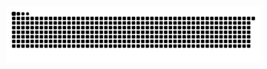 <h1 align="center"></h1>

###

<img src="https://raw.githubusercontent.com/ardszsantos/ardszsantos/output/snake.svg" alt="Snake animation" />


###
